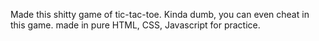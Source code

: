 Made this shitty game of tic-tac-toe.
Kinda dumb, you can even cheat in this game.
made in pure HTML, CSS, Javascript for practice.
